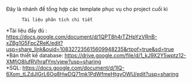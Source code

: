 Đây là nhánh để tổng hợp các template phục vụ cho project cuối kì

          Tài liệu phân tích chi tiết 
*Tài liệu đầy đủ : https://docs.google.com/document/d/1QPT8h4rTZHpYzVRnB-xZBg1G5FpcZReK/edit?usp=share_link&ouid=108327235615609948235&rtpof=true&sd=true <br>
*Bản thiết kế database: https://drive.google.com/file/d/1_kJ9X2Y5wptz12-XMfjO8IufRVhrafYm/view?usp=sharing<br>
*SQL: https://docs.google.com/document/d/1lQ-6Xom_tLZdJIGrL6Oq8HwDQ71mk1PdWfmeHtgyOWU/edit?usp=sharing<br>
